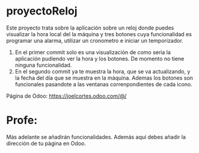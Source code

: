 # proyectoReloj
Este proyecto trata sobre la aplicación sobre un reloj donde puedes visualizar la hora local del la máquina y tres botones cuya funcionalidad es programar una alarma, utilizar un cronometro e iniciar un temporizador.
1. En el primer commit solo es una visualización de como seria la aplicación pudiendo ver la hora y los botones. De momento no tiene ninguna funcionalidad.
2. En el segundo commit ya te muestra la hora, que se va actualizando, y la fecha del día que se muestra en la máquina. Ademas los botones son funcionales pasandote a las ventanas correnpondientes de cada icono.


Página de Odoo: https://joelcortes.odoo.com/@/

# Profe:
Más adelante se añadirán funcionalidades.
Además aquí debes añadir la dirección de tu pàgina en Odoo.
